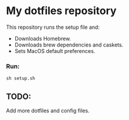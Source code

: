 # My dotfiles repository

This repository runs the setup file and:
- Downloads Homebrew.
- Downloads brew dependencies and caskets.
- Sets MacOS default preferences.

### Run:
```console
sh setup.sh
```

## TODO:
Add more dotfiles and config files.
